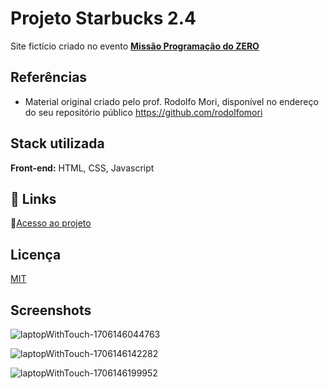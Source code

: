 

 # Projeto Starbucks 2.4

 Site fictício criado no evento [**Missão Programação do ZERO**](https://rodolfomori.com.br/missao-programador-do-zero-cv2/)



 ## Referências
 
 - Material original criado pelo prof. Rodolfo Mori, disponível no endereço do seu repositório público https://github.com/rodolfomori
  
 ## Stack utilizada

 **Front-end:** HTML, CSS, Javascript 

 ## 🔗 Links
 :open_file_folder:[Acesso ao projeto](https://dalisr.github.io/Starbucks-2.4/)


 ## Licença

 [MIT](https://choosealicense.com/licenses/mit/)

 ## Screenshots

 ![laptopWithTouch-1706146044763](https://github.com/DalilaSSR/Starbucks-2.4/assets/141681671/5411f474-a596-4540-985f-fb2a50f0165b)

 ![laptopWithTouch-1706146142282](https://github.com/DalilaSSR/Starbucks-2.4/assets/141681671/5ff7d9f7-66aa-4338-a9bc-842fb061f077)

 ![laptopWithTouch-1706146199952](https://github.com/DalilaSSR/Starbucks-2.4/assets/141681671/dac89d3c-5da5-47fc-8a6b-9e127cf36ef3)
